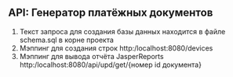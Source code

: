 ## API: Генератор платёжных документов

1. Текст запроса для создания базы данных находится в файле schema.sql в корне проекта
2. Мэппинг для создания строк http:/localhost:8080/devices
3. Мэппинг для вывода отчёта JasperReports http:/localhost:8080/api/upd/get/{номер id документа}